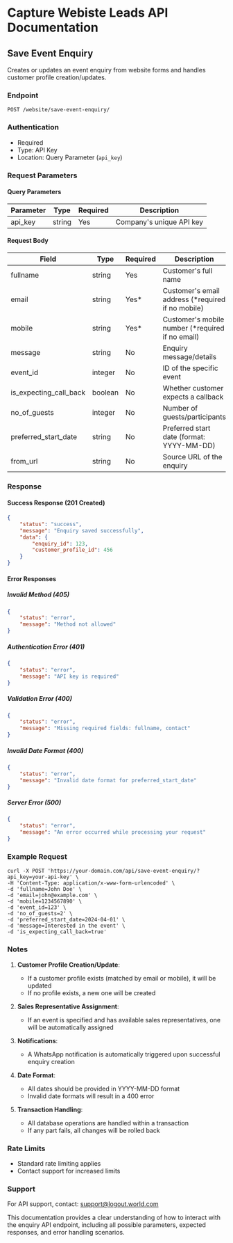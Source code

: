 
# Capture Webiste Leads API Documentation

## Save Event Enquiry
Creates or updates an event enquiry from website forms and handles customer profile creation/updates.

### Endpoint
```
POST /website/save-event-enquiry/
```

### Authentication
- Required
- Type: API Key
- Location: Query Parameter (`api_key`)

### Request Parameters

#### Query Parameters
| Parameter | Type   | Required | Description           |
|-----------|--------|----------|-----------------------|
| api_key   | string | Yes      | Company's unique API key |

#### Request Body
| Field                 | Type    | Required | Description                                      |
|----------------------|---------|----------|--------------------------------------------------|
| fullname             | string  | Yes      | Customer's full name                             |
| email                | string  | Yes*     | Customer's email address (*required if no mobile) |
| mobile               | string  | Yes*     | Customer's mobile number (*required if no email)  |
| message              | string  | No       | Enquiry message/details                          |
| event_id             | integer | No       | ID of the specific event                         |
| is_expecting_call_back| boolean| No       | Whether customer expects a callback              |
| no_of_guests         | integer | No       | Number of guests/participants                    |
| preferred_start_date | string  | No       | Preferred start date (format: YYYY-MM-DD)        |
| from_url             | string  | No       | Source URL of the enquiry                        |

### Response

#### Success Response (201 Created)
```json
{
    "status": "success",
    "message": "Enquiry saved successfully",
    "data": {
        "enquiry_id": 123,
        "customer_profile_id": 456
    }
}
```

#### Error Responses

##### Invalid Method (405)
```json
{
    "status": "error",
    "message": "Method not allowed"
}
```

##### Authentication Error (401)
```json
{
    "status": "error",
    "message": "API key is required"
}
```

##### Validation Error (400)
```json
{
    "status": "error",
    "message": "Missing required fields: fullname, contact"
}
```

##### Invalid Date Format (400)
```json
{
    "status": "error",
    "message": "Invalid date format for preferred_start_date"
}
```

##### Server Error (500)
```json
{
    "status": "error",
    "message": "An error occurred while processing your request"
}
```

### Example Request

```curl
curl -X POST 'https://your-domain.com/api/save-event-enquiry/?api_key=your-api-key' \
-H 'Content-Type: application/x-www-form-urlencoded' \
-d 'fullname=John Doe' \
-d 'email=john@example.com' \
-d 'mobile=1234567890' \
-d 'event_id=123' \
-d 'no_of_guests=2' \
-d 'preferred_start_date=2024-04-01' \
-d 'message=Interested in the event' \
-d 'is_expecting_call_back=true'
```

### Notes

1. **Customer Profile Creation/Update**:
   - If a customer profile exists (matched by email or mobile), it will be updated
   - If no profile exists, a new one will be created

2. **Sales Representative Assignment**:
   - If an event is specified and has available sales representatives, one will be automatically assigned

3. **Notifications**:
   - A WhatsApp notification is automatically triggered upon successful enquiry creation

4. **Date Format**:
   - All dates should be provided in YYYY-MM-DD format
   - Invalid date formats will result in a 400 error

5. **Transaction Handling**:
   - All database operations are handled within a transaction
   - If any part fails, all changes will be rolled back

### Rate Limits
- Standard rate limiting applies
- Contact support for increased limits

### Support
For API support, contact: support@logout.world.com

This documentation provides a clear understanding of how to interact with the enquiry API endpoint, including all possible parameters, expected responses, and error handling scenarios.
